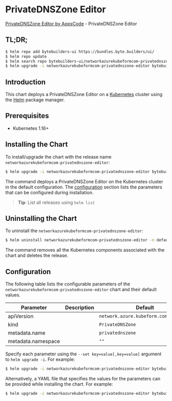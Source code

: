 # PrivateDNSZone Editor

[PrivateDNSZone Editor by AppsCode](https://byte.builders) - PrivateDNSZone Editor

## TL;DR;

```bash
$ helm repo add bytebuilders-ui https://bundles.byte.builders/ui/
$ helm repo update
$ helm search repo bytebuilders-ui/networkazurekubeformcom-privatednszone-editor --version=v0.4.18
$ helm upgrade -i networkazurekubeformcom-privatednszone-editor bytebuilders-ui/networkazurekubeformcom-privatednszone-editor -n default --create-namespace --version=v0.4.18
```

## Introduction

This chart deploys a PrivateDNSZone Editor on a [Kubernetes](http://kubernetes.io) cluster using the [Helm](https://helm.sh) package manager.

## Prerequisites

- Kubernetes 1.16+

## Installing the Chart

To install/upgrade the chart with the release name `networkazurekubeformcom-privatednszone-editor`:

```bash
$ helm upgrade -i networkazurekubeformcom-privatednszone-editor bytebuilders-ui/networkazurekubeformcom-privatednszone-editor -n default --create-namespace --version=v0.4.18
```

The command deploys a PrivateDNSZone Editor on the Kubernetes cluster in the default configuration. The [configuration](#configuration) section lists the parameters that can be configured during installation.

> **Tip**: List all releases using `helm list`

## Uninstalling the Chart

To uninstall the `networkazurekubeformcom-privatednszone-editor`:

```bash
$ helm uninstall networkazurekubeformcom-privatednszone-editor -n default
```

The command removes all the Kubernetes components associated with the chart and deletes the release.

## Configuration

The following table lists the configurable parameters of the `networkazurekubeformcom-privatednszone-editor` chart and their default values.

|     Parameter      | Description |                     Default                      |
|--------------------|-------------|--------------------------------------------------|
| apiVersion         |             | <code>network.azure.kubeform.com/v1alpha1</code> |
| kind               |             | <code>PrivateDNSZone</code>                      |
| metadata.name      |             | <code>privatednszone</code>                      |
| metadata.namespace |             | <code>""</code>                                  |


Specify each parameter using the `--set key=value[,key=value]` argument to `helm upgrade -i`. For example:

```bash
$ helm upgrade -i networkazurekubeformcom-privatednszone-editor bytebuilders-ui/networkazurekubeformcom-privatednszone-editor -n default --create-namespace --version=v0.4.18 --set apiVersion=network.azure.kubeform.com/v1alpha1
```

Alternatively, a YAML file that specifies the values for the parameters can be provided while
installing the chart. For example:

```bash
$ helm upgrade -i networkazurekubeformcom-privatednszone-editor bytebuilders-ui/networkazurekubeformcom-privatednszone-editor -n default --create-namespace --version=v0.4.18 --values values.yaml
```
